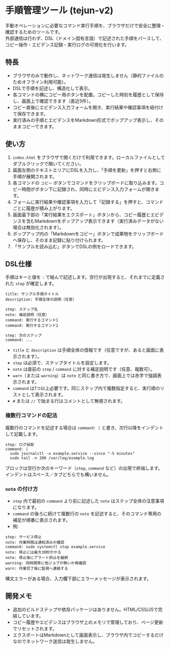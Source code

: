 # 手順管理ツール (tejun-v2)

手動オペレーションに必要なコマンド実行手順を、ブラウザだけで安全に整理・確認するためのツールです。  
外部通信は行わず、DSL（ドメイン固有言語）で記述された手順をパースして、コピー操作・エビデンス記録・実行ログの可視化を行います。

## 特長
- ブラウザのみで動作し、ネットワーク通信は発生しません（静的ファイルのためオフライン利用可能）。
- DSLで手順を記述し、構造化して表示。
- 各コマンドの横にコピー用ボタンを配置。コピーした時刻を履歴として保持し、画面上で確認できます（直近5件）。
- コピー直後にエビデンス入力フォームを開き、実行結果や確認事項を紐付けて保存できます。
- 実行済みの手順とエビデンスをMarkdown形式でポップアップ表示し、そのままコピーできます。

## 使い方
1. `index.html` をブラウザで開くだけで利用できます。ローカルファイルとしてダブルクリックで開いてください。
2. 画面左側のテキストエリアにDSLを入力し、「手順を更新」を押すと右側に手順が展開されます。
3. 各コマンドの `コピー` ボタンでコマンドをクリップボードに取り込みます。コピー時間がボタン下に記録され、同時にエビデンス入力フォームが開きます。
4. フォームに実行結果や確認事項を入力して「記録する」を押すと、コマンドごとに履歴が積み上がります。
5. 画面最下部の「実行結果をエクスポート」ボタンから、コピー履歴とエビデンスを含むMarkdownをポップアップ表示できます（実行済みデータがない場合は無効化されます）。
6. ポップアップ内の「Markdownをコピー」ボタンで成果物をクリップボードへ保存し、そのまま記録に貼り付けられます。
7. 「サンプルを読み込む」ボタンでDSLの例をロードできます。

## DSL仕様

手順はキーと値を `:` で結んで記述します。空行が出現すると、それまでに定義された `step` が確定します。

```
title: サンプル手順タイトル
description: 手順全体の説明（任意）

step: ステップ名
note: 補足説明（任意）
command: 実行するコマンド1
command: 実行するコマンド2

step: 次のステップ
command: ...
```

- `title` と `description` は手順全体の情報です（任意ですが、あると画面に表示されます）。
- `step` は必須で、ステップタイトルを設定します。
- `note` は直前の `step` / `command` に対する補足説明です（任意、複数可）。
- `warn`（または `warning`）は `note` と同じ書き方で、画面上では赤字で強調表示されます。
- `command` は1つ以上必要です。同じステップ内で複数指定すると、実行順のリストとして表示されます。
- `#` または `//` で始まる行はコメントとして無視されます。

### 複数行コマンドの記法

複数行のコマンドを記述する場合は `command: |` と書き、次行以降をインデントして記載します。

```
step: ログ採取
command: |
  sudo journalctl -u example.service --since "-5 minutes"
  sudo tail -n 200 /var/log/example.log
```

ブロックは空行か次のキーワード（`step`, `command` など）の出現で終端します。インデントはスペース／タブどちらでも構いません。

### `note` の付け方

- `step` 内で最初の `command` より前に記述した `note` はステップ全体の注意事項になります。
- `command` の後ろに続けて複数行の `note` を記述すると、そのコマンド専用の補足が順番に表示されます。
- 例:

```
step: サービス停止
note: 作業時間は通知済みか確認
command: sudo systemctl stop example.service
note: 停止には最大30秒かかる
note: 停止後にアラート抑止を継続
warning: 同時間帯に他ジョブが無いか再確認
warn: 作業完了後に監視へ連絡する
```

構文エラーがある場合、入力欄下部にエラーメッセージが表示されます。

## 開発メモ
- 追加のビルドステップや依存パッケージはありません。HTML/CSS/JSで完結しています。
- コピー履歴やエビデンスはブラウザ上のメモリで管理しており、ページ更新でリセットされます。
- エクスポートはMarkdownとして画面表示し、ブラウザ内でコピーするだけなのでネットワーク送信は発生しません。
